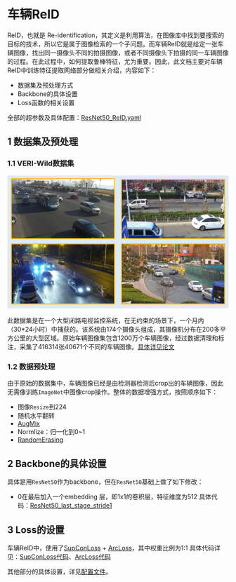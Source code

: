 # 车辆ReID
ReID，也就是 Re-identification，其定义是利用算法，在图像库中找到要搜索的目标的技术，所以它是属于图像检索的一个子问题。而车辆ReID就是给定一张车辆图像，找出同一摄像头不同的拍摄图像，或者不同摄像头下拍摄的同一车辆图像的过程。在此过程中，如何提取鲁棒特征，尤为重要。因此，此文档主要对车辆ReID中训练特征提取网络部分做相关介绍，内容如下：
- 数据集及预处理方式
- Backbone的具体设置
- Loss函数的相关设置

全部的超参数及具体配置：[ResNet50_ReID.yaml](../../../ppcls/configs/Vehicle/ResNet50_ReID.yaml)
## 1 数据集及预处理
### 1.1 VERI-Wild数据集

<img src="../../images/recognotion/vehicle/cars.JPG" style="zoom:50%;" />

此数据集是在一个大型闭路电视监控系统，在无约束的场景下，一个月内（30*24小时）中捕获的。该系统由174个摄像头组成，其摄像机分布在200多平方公里的大型区域。原始车辆图像集包含1200万个车辆图像，经过数据清理和标注，采集了416314张40671个不同的车辆图像。[具体详见论文](https://github.com/PKU-IMRE/VERI-Wild)
### 1.2 数据预处理

由于原始的数据集中，车辆图像已经是由检测器检测后crop出的车辆图像，因此无需像训练`ImageNet`中图像crop操作。整体的数据增强方式，按照顺序如下：
- 图像`Resize`到224
- 随机水平翻转
- [AugMix](https://arxiv.org/abs/1912.02781v1)
- Normlize：归一化到0~1
- [RandomErasing](https://arxiv.org/pdf/1708.04896v2.pdf)

## 2 Backbone的具体设置
具体是用`ResNet50`作为backbone，但在`ResNet50`基础上做了如下修改：
- 0在最后加入一个embedding 层，即1x1的卷积层，特征维度为512
  具体代码：[ResNet50_last_stage_stride1](../../../ppcls/arch/backbone/variant_models/resnet_variant.py)

## 3 Loss的设置
车辆ReID中，使用了[SupConLoss](https://arxiv.org/abs/2004.11362) + [ArcLoss](https://arxiv.org/abs/1801.07698)，其中权重比例为1:1
具体代码详见：[SupConLoss代码](../../../ppcls/loss/supconloss.py)、[ArcLoss代码](../../../ppcls/arch/gears/arcmargin.py)



其他部分的具体设置，详见[配置文件](../../../ppcls/configs/Vehicle/ResNet50_ReID.yaml)。
